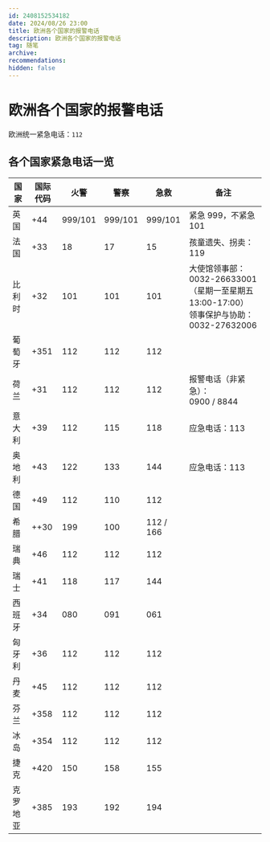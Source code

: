```yaml
---
id: 2408152534182
date: 2024/08/26 23:00
title: 欧洲各个国家的报警电话
description: 欧洲各个国家的报警电话
tag: 随笔
archive:
recommendations:
hidden: false
---
```


# 欧洲各个国家的报警电话

欧洲统一紧急电话：`112`

## 各个国家紧急电话一览

| 国家 | 国际代码 | 火警 | 警察 | 急救 | 备注 |
| --- | --- | --- | --- | --- | --- |
| 英国 | +44 | 999/101 | 999/101 | 999/101 | 紧急 999，不紧急 101 |
| 法国 | +33 | 18 | 17 | 15 | 孩童遗失、拐卖： 119 |
| 比利时 | +32 | 101 | 101 | 101 | 大使馆领事部：0032-26633001 （星期一至星期五 13:00-17:00）<br/>领事保护与协助：0032-27632006 |
| 葡萄牙 | +351 | 112 | 112 | 112 |  |
| 荷兰 | +31 | 112 | 112 | 112 | 报警电话（非紧急）：<br/>0900 / 8844 |
| 意大利 | +39 | 112 | 115 | 118 | 应急电话：113 |
| 奥地利 | +43 | 122 | 133 | 144 | 应急电话：113 |
| 德国 | +49 | 112 | 110 | 112 |  |
| 希腊 | ++30 | 199 | 100 | 112 / 166 |  |
| 瑞典 | +46 | 112 | 112 | 112 |  |
| 瑞士 | +41 | 118 | 117 | 144 |  |
| 西班牙 | +34 | 080 | 091 | 061 |  |
| 匈牙利 | +36 | 112 | 112 | 112 |  |
| 丹麦 | +45 | 112 | 112 | 112 |  |
| 芬兰 | +358 | 112 | 112 | 112 |  |
| 冰岛 | +354 | 112 | 112 | 112 |  |
| 捷克 | +420 | 150 | 158 | 155 |  |
| 克罗地亚 | +385 | 193 | 192 | 194 |  |
